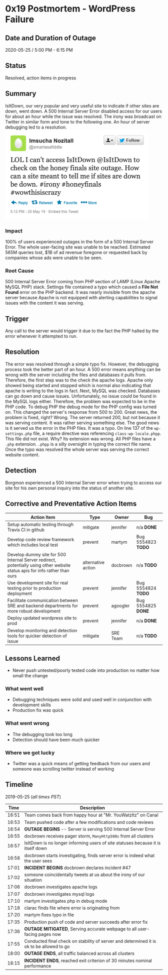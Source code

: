 # 0x19 Postmortem - WordPress Failure

## Date and Duration of Outage

2020-05-25 / 5:00 PM - 6:15 PM

## Status

Resolved, action items in progress

## Summary

IsItDown, our very popular and very useful site to indicate if other sites are
down, went down. A 500 Internal Server Error disabled access for our users for
about an hour while the issue was resolved. The irony was broadcast on Twitter
in similar form and tone to the following one. An hour of server debugging led
to a resolution.
![Twitter Shot at IsItDown](https://github.com/sazad44/holberton-system_engineering-devops/blob/master/0x19-postmortem/isitdowntweet?raw=true)

### Impact

100% of users experienced outages in the form of a 500 Internal Server Error.
The whole user-facing site was unable to be reached. Estimated 565M queries
lost, $1B of ad revenue foregone or requested back by companies whose ads were
unable to be seen.

### Root Cause

500 Internal Server Error coming from PHP section of LAMP
(Linux Apache MySQL PHP) stack. Settings file contained a typo
which caused a **File Not Found** error on the PHP backend. It
was nearly invisible from the apache server because Apache
is not equipped with alerting capabilities to signal issues
with the content it was serving.

## Trigger

Any call to the server would trigger it due to the fact the PHP
halted by the error whenever it attempted to run.

## Resolution

The error was resolved through a simple typo fix. However, the
debugging process took the better part of an hour. A 500 error
means anything can be wrong with the server including the files and databases
it pulls from. Therefore, the first step was to the check the apache logs.
Apache only showed being started and stopped which is normal also indicating
that apache is writing to the logs in fact. Next, MySQL was checked. Databases
can go down and cause issues. Unfortunately, no issue could be found in the
MySQL logs either. Therefore, the problem was expected to be in the PHP code.
To debug PHP the debug mode for the PHP config was turned on. This changed the
server's response from 500 to 200. Great news, the problem is fixed, right?
Wrong. The server returned 200, but not because it was serving content. It
was rather serving something else. The good news is it served us the error in
the PHP files. It was a typo. On line 137 of the `wp-settings.php` file, a
require directive was referencing `class-wp-locale.phpp`. This file did not
exist. Why? Its extension was wrong. All PHP files have a `.php` extension.
`.phpp` is a silly oversight in typing the correct file name. Once the typo
was resolved the whole server was serving the correct website content.

## Detection

Borgmon experienced a 500 Internal Server error when trying to access our site
for his own personal inquiry into the status of another site.

## Corrective and Preventative Action Items

| Action Item | Type | Owner | Bug |
| ----------- | ---- | ----- | --- |
| Setup automatic testing through Travis CI in github | mitigate | jennifer | n/a **DONE** |
| Develop code review framework which includes local test | prevent | martym | Bug 5554823 **TODO** |
| Develop dummy site for 500 Internal Server redirect, potentially using other website status apis for info rather than ours | alternative action | docbrown | n/a **TODO** |
| Use development site for real testing prior to production deployment| prevent | jennifer | Bug 5554824 **TODO** |
| Facilitate communication between SRE and backend departments for more robust development | prevent | agoogler | Bug 5554825 **DONE** |
| Deploy updated wordpress site to prod | prevent | jennifer | n/a **DONE** |
| Develop monitoring and detection tools for quicker detection of issue | mitigate | SRE Team | n/a **TODO** |

## Lessons Learned

* Never push untested/poorly tested code into production no matter how small the change

### What went well

* Debugging techniques were solid and used well in conjunction with development skills
* Production fix was quick

### What went wrong

* The debugging took too long
* Detection should have been much quicker

### Where we got lucky

* Twitter was a quick means of getting feedback from our users and someone was scrolling twitter instead of working

## Timeline

2019-05-25 (*all times PST*)

| Time  | Description |
| ----- | ----------- |
| 16:51 | Team comes back from happy hour at "Mr. YouWatzItz" on Canal |
| 16:53 | Team pushed code after a few modifications and code reviews |
| 16:54 | **OUTAGE BEGINS** -- Server is serving 500 Internal Server Error |
| 16:55 | docbrown receives pager storm, `ManyHttp500s` from all clusters |
| 16:57 | IsItDown is no longer informing users of site statuses because it is itself down |
| 16:58 | docbrown starts investigating, finds server error is indeed what the user sees |
| 17:01 | **INCIDENT BEGINS** docbrown declares incident #47 |
| 17:02 | someone coincidentally tweets at us about the irony of our situation |
| 17:06 | docbrown investigates apache logs |
| 17:07 | docbrown investigates mysql logs |
| 17:10 | martym investigates php in debug mode |
| 17:18 | clarac finds file where error is originating from |
| 17:20 | martym fixes typo in file |
| 17:35 | Production push of code and server succeeds after error fix |
| 17:36 | **OUTAGE MITIGATED**, Serving accurate webpage to all user-facing pages now |
| 17:55 | Conducted final check on stability of server and determined it is ok to be allowed to go |
| 18:00 | **OUTAGE ENDS**, all traffic balanced across all clusters |
| 18:15 | **INCIDENT ENDS**, reached exit criterion of 30 minutes nominal performance |
